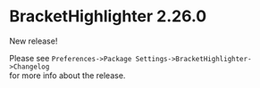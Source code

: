 # BracketHighlighter 2.26.0

New release!

Please see `Preferences->Package Settings->BracketHighlighter->Changelog`  
for more info about the release.
